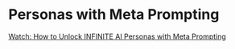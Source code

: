# Personas with Meta Prompting

[Watch: How to Unlock INFINITE AI Personas with Meta Prompting](https://www.youtube.com/watch?v=APEoVYgq5Sw)